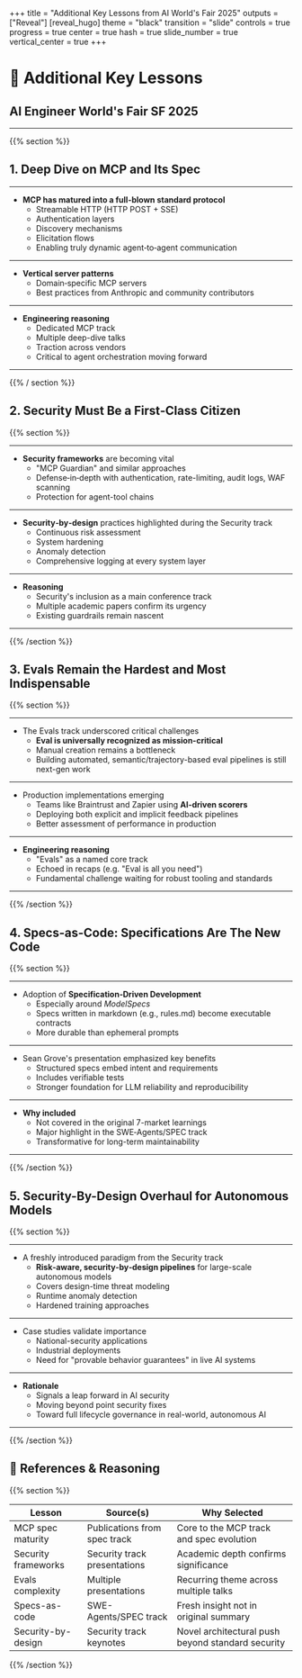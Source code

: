 +++
title = "Additional Key Lessons from AI World's Fair 2025"
outputs = ["Reveal"]
[reveal_hugo]
theme = "black"
transition = "slide"
controls = true
progress = true
center = true
hash = true
slide_number = true
vertical_center = true
+++

# 🎯 Additional Key Lessons 
## AI Engineer World's Fair SF 2025

---

{{% section %}}

## 1. Deep Dive on MCP and Its Spec

___

- **MCP has matured into a full-blown standard protocol**
  - Streamable HTTP (HTTP POST + SSE)
  - Authentication layers
  - Discovery mechanisms
  - Elicitation flows
  - Enabling truly dynamic agent‑to‑agent communication

___

- **Vertical server patterns**
  - Domain‑specific MCP servers
  - Best practices from Anthropic and community contributors

___

- **Engineering reasoning**
  - Dedicated MCP track
  - Multiple deep-dive talks
  - Traction across vendors
  - Critical to agent orchestration moving forward

---

{{% / section %}}

## 2. Security Must Be a First‑Class Citizen

{{% section %}}
___

- **Security frameworks** are becoming vital
  - "MCP Guardian" and similar approaches
  - Defense‑in‑depth with authentication, rate-limiting, audit logs, WAF scanning
  - Protection for agent-tool chains

___

- **Security‑by‑design** practices highlighted during the Security track
  - Continuous risk assessment
  - System hardening
  - Anomaly detection
  - Comprehensive logging at every system layer

___

- **Reasoning**
  - Security's inclusion as a main conference track
  - Multiple academic papers confirm its urgency
  - Existing guardrails remain nascent

---

{{% /section %}}

## 3. Evals Remain the Hardest and Most Indispensable

{{% section %}}
___

- The Evals track underscored critical challenges
  - **Eval is universally recognized as mission-critical**
  - Manual creation remains a bottleneck
  - Building automated, semantic/trajectory-based eval pipelines is still next-gen work

___

- Production implementations emerging
  - Teams like Braintrust and Zapier using **AI-driven scorers**
  - Deploying both explicit and implicit feedback pipelines
  - Better assessment of performance in production

___

- **Engineering reasoning**
  - "Evals" as a named core track
  - Echoed in recaps (e.g. "Eval is all you need")
  - Fundamental challenge waiting for robust tooling and standards

---

{{% /section %}}

## 4. Specs-as-Code: Specifications Are The New Code

{{% section %}}

___

- Adoption of **Specification‑Driven Development**
  - Especially around *ModelSpecs*
  - Specs written in markdown (e.g., rules.md) become executable contracts
  - More durable than ephemeral prompts

___

- Sean Grove's presentation emphasized key benefits
  - Structured specs embed intent and requirements
  - Includes verifiable tests
  - Stronger foundation for LLM reliability and reproducibility

___

- **Why included**
  - Not covered in the original 7-market learnings
  - Major highlight in the SWE‑Agents/SPEC track
  - Transformative for long-term maintainability

---

{{% /section %}}

## 5. Security-By-Design Overhaul for Autonomous Models

{{% section %}}

___

- A freshly introduced paradigm from the Security track
  - **Risk‑aware, security‑by‑design pipelines** for large-scale autonomous models
  - Covers design-time threat modeling
  - Runtime anomaly detection
  - Hardened training approaches

___

- Case studies validate importance
  - National-security applications
  - Industrial deployments
  - Need for "provable behavior guarantees" in live AI systems

___

- **Rationale**
  - Signals a leap forward in AI security
  - Moving beyond point security fixes
  - Toward full lifecycle governance in real-world, autonomous AI

---

{{% /section %}}

## 📌 References & Reasoning

{{% section %}}

|       Lesson       |           Source(s)          |                Why Selected               |
|--------------------|------------------------------|-------------------------------------------|
| MCP spec maturity  | Publications from spec track | Core to the MCP track and spec evolution  |
| Security frameworks| Security track presentations | Academic depth confirms significance      |
| Evals complexity   | Multiple presentations       | Recurring theme across multiple talks     |
| Specs-as-code      | SWE-Agents/SPEC track       | Fresh insight not in original summary     |
| Security-by-design | Security track keynotes      | Novel architectural push beyond standard security |

{{% /section %}}